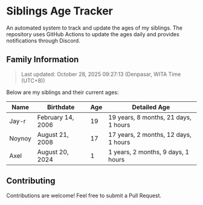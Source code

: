 # Siblings Age Tracker

An automated system to track and update the ages of my siblings. The repository uses GitHub Actions to update the ages daily and provides notifications through Discord.

## Family Information

> Last updated: October 28, 2025 09:27:13 (Denpasar, WITA Time (UTC+8))

Below are my siblings and their current ages:

| Name | Birthdate | Age | Detailed Age |
|------|-----------|-----|-------------|
| Jay-r | February 14, 2006 | 19 | 19 years, 8 months, 21 days, 1 hours |
| Noynoy | August 21, 2008 | 17 | 17 years, 2 months, 12 days, 1 hours |
| Axel | August 20, 2024 | 1 | 1 years, 2 months, 9 days, 1 hours |

## Contributing

Contributions are welcome! Feel free to submit a Pull Request.